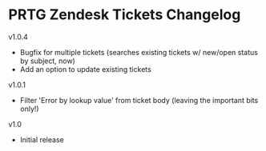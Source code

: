 # PRTG Zendesk Tickets Changelog
v1.0.4
- Bugfix for multiple tickets (searches existing tickets w/ new/open status by subject, now)
- Add an option to update existing tickets

v1.0.1
- Filter 'Error by lookup value' from ticket body (leaving the important bits only!)

v1.0
- Initial release
